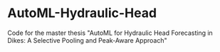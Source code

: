 # AutoML-Hydraulic-Head
Code for the master thesis "AutoML for Hydraulic Head Forecasting in Dikes: A Selective Pooling and Peak-Aware Approach"

